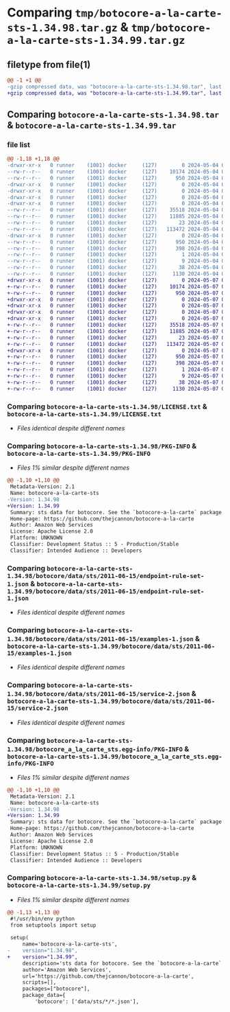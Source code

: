# Comparing `tmp/botocore-a-la-carte-sts-1.34.98.tar.gz` & `tmp/botocore-a-la-carte-sts-1.34.99.tar.gz`

## filetype from file(1)

```diff
@@ -1 +1 @@
-gzip compressed data, was "botocore-a-la-carte-sts-1.34.98.tar", last modified: Sat May  4 01:01:44 2024, max compression
+gzip compressed data, was "botocore-a-la-carte-sts-1.34.99.tar", last modified: Tue May  7 01:02:47 2024, max compression
```

## Comparing `botocore-a-la-carte-sts-1.34.98.tar` & `botocore-a-la-carte-sts-1.34.99.tar`

### file list

```diff
@@ -1,18 +1,18 @@
-drwxr-xr-x   0 runner    (1001) docker     (127)        0 2024-05-04 01:01:44.966300 botocore-a-la-carte-sts-1.34.98/
--rw-r--r--   0 runner    (1001) docker     (127)    10174 2024-05-04 01:01:44.000000 botocore-a-la-carte-sts-1.34.98/LICENSE.txt
--rw-r--r--   0 runner    (1001) docker     (127)      950 2024-05-04 01:01:44.966300 botocore-a-la-carte-sts-1.34.98/PKG-INFO
-drwxr-xr-x   0 runner    (1001) docker     (127)        0 2024-05-04 01:01:44.966300 botocore-a-la-carte-sts-1.34.98/botocore/
-drwxr-xr-x   0 runner    (1001) docker     (127)        0 2024-05-04 01:01:44.966300 botocore-a-la-carte-sts-1.34.98/botocore/data/
-drwxr-xr-x   0 runner    (1001) docker     (127)        0 2024-05-04 01:01:44.966300 botocore-a-la-carte-sts-1.34.98/botocore/data/sts/
-drwxr-xr-x   0 runner    (1001) docker     (127)        0 2024-05-04 01:01:44.966300 botocore-a-la-carte-sts-1.34.98/botocore/data/sts/2011-06-15/
--rw-r--r--   0 runner    (1001) docker     (127)    35518 2024-05-04 01:01:11.000000 botocore-a-la-carte-sts-1.34.98/botocore/data/sts/2011-06-15/endpoint-rule-set-1.json
--rw-r--r--   0 runner    (1001) docker     (127)    11885 2024-05-04 01:01:11.000000 botocore-a-la-carte-sts-1.34.98/botocore/data/sts/2011-06-15/examples-1.json
--rw-r--r--   0 runner    (1001) docker     (127)       23 2024-05-04 01:01:11.000000 botocore-a-la-carte-sts-1.34.98/botocore/data/sts/2011-06-15/paginators-1.json
--rw-r--r--   0 runner    (1001) docker     (127)   113472 2024-05-04 01:01:11.000000 botocore-a-la-carte-sts-1.34.98/botocore/data/sts/2011-06-15/service-2.json
-drwxr-xr-x   0 runner    (1001) docker     (127)        0 2024-05-04 01:01:44.966300 botocore-a-la-carte-sts-1.34.98/botocore_a_la_carte_sts.egg-info/
--rw-r--r--   0 runner    (1001) docker     (127)      950 2024-05-04 01:01:44.000000 botocore-a-la-carte-sts-1.34.98/botocore_a_la_carte_sts.egg-info/PKG-INFO
--rw-r--r--   0 runner    (1001) docker     (127)      398 2024-05-04 01:01:44.000000 botocore-a-la-carte-sts-1.34.98/botocore_a_la_carte_sts.egg-info/SOURCES.txt
--rw-r--r--   0 runner    (1001) docker     (127)        1 2024-05-04 01:01:44.000000 botocore-a-la-carte-sts-1.34.98/botocore_a_la_carte_sts.egg-info/dependency_links.txt
--rw-r--r--   0 runner    (1001) docker     (127)        9 2024-05-04 01:01:44.000000 botocore-a-la-carte-sts-1.34.98/botocore_a_la_carte_sts.egg-info/top_level.txt
--rw-r--r--   0 runner    (1001) docker     (127)       38 2024-05-04 01:01:44.966300 botocore-a-la-carte-sts-1.34.98/setup.cfg
--rw-r--r--   0 runner    (1001) docker     (127)     1130 2024-05-04 01:01:44.000000 botocore-a-la-carte-sts-1.34.98/setup.py
+drwxr-xr-x   0 runner    (1001) docker     (127)        0 2024-05-07 01:02:47.040090 botocore-a-la-carte-sts-1.34.99/
+-rw-r--r--   0 runner    (1001) docker     (127)    10174 2024-05-07 01:02:46.000000 botocore-a-la-carte-sts-1.34.99/LICENSE.txt
+-rw-r--r--   0 runner    (1001) docker     (127)      950 2024-05-07 01:02:47.040090 botocore-a-la-carte-sts-1.34.99/PKG-INFO
+drwxr-xr-x   0 runner    (1001) docker     (127)        0 2024-05-07 01:02:47.036090 botocore-a-la-carte-sts-1.34.99/botocore/
+drwxr-xr-x   0 runner    (1001) docker     (127)        0 2024-05-07 01:02:47.036090 botocore-a-la-carte-sts-1.34.99/botocore/data/
+drwxr-xr-x   0 runner    (1001) docker     (127)        0 2024-05-07 01:02:47.036090 botocore-a-la-carte-sts-1.34.99/botocore/data/sts/
+drwxr-xr-x   0 runner    (1001) docker     (127)        0 2024-05-07 01:02:47.036090 botocore-a-la-carte-sts-1.34.99/botocore/data/sts/2011-06-15/
+-rw-r--r--   0 runner    (1001) docker     (127)    35518 2024-05-07 01:02:11.000000 botocore-a-la-carte-sts-1.34.99/botocore/data/sts/2011-06-15/endpoint-rule-set-1.json
+-rw-r--r--   0 runner    (1001) docker     (127)    11885 2024-05-07 01:02:11.000000 botocore-a-la-carte-sts-1.34.99/botocore/data/sts/2011-06-15/examples-1.json
+-rw-r--r--   0 runner    (1001) docker     (127)       23 2024-05-07 01:02:11.000000 botocore-a-la-carte-sts-1.34.99/botocore/data/sts/2011-06-15/paginators-1.json
+-rw-r--r--   0 runner    (1001) docker     (127)   113472 2024-05-07 01:02:11.000000 botocore-a-la-carte-sts-1.34.99/botocore/data/sts/2011-06-15/service-2.json
+drwxr-xr-x   0 runner    (1001) docker     (127)        0 2024-05-07 01:02:47.036090 botocore-a-la-carte-sts-1.34.99/botocore_a_la_carte_sts.egg-info/
+-rw-r--r--   0 runner    (1001) docker     (127)      950 2024-05-07 01:02:46.000000 botocore-a-la-carte-sts-1.34.99/botocore_a_la_carte_sts.egg-info/PKG-INFO
+-rw-r--r--   0 runner    (1001) docker     (127)      398 2024-05-07 01:02:47.000000 botocore-a-la-carte-sts-1.34.99/botocore_a_la_carte_sts.egg-info/SOURCES.txt
+-rw-r--r--   0 runner    (1001) docker     (127)        1 2024-05-07 01:02:46.000000 botocore-a-la-carte-sts-1.34.99/botocore_a_la_carte_sts.egg-info/dependency_links.txt
+-rw-r--r--   0 runner    (1001) docker     (127)        9 2024-05-07 01:02:46.000000 botocore-a-la-carte-sts-1.34.99/botocore_a_la_carte_sts.egg-info/top_level.txt
+-rw-r--r--   0 runner    (1001) docker     (127)       38 2024-05-07 01:02:47.040090 botocore-a-la-carte-sts-1.34.99/setup.cfg
+-rw-r--r--   0 runner    (1001) docker     (127)     1130 2024-05-07 01:02:46.000000 botocore-a-la-carte-sts-1.34.99/setup.py
```

### Comparing `botocore-a-la-carte-sts-1.34.98/LICENSE.txt` & `botocore-a-la-carte-sts-1.34.99/LICENSE.txt`

 * *Files identical despite different names*

### Comparing `botocore-a-la-carte-sts-1.34.98/PKG-INFO` & `botocore-a-la-carte-sts-1.34.99/PKG-INFO`

 * *Files 1% similar despite different names*

```diff
@@ -1,10 +1,10 @@
 Metadata-Version: 2.1
 Name: botocore-a-la-carte-sts
-Version: 1.34.98
+Version: 1.34.99
 Summary: sts data for botocore. See the `botocore-a-la-carte` package for more info.
 Home-page: https://github.com/thejcannon/botocore-a-la-carte
 Author: Amazon Web Services
 License: Apache License 2.0
 Platform: UNKNOWN
 Classifier: Development Status :: 5 - Production/Stable
 Classifier: Intended Audience :: Developers
```

### Comparing `botocore-a-la-carte-sts-1.34.98/botocore/data/sts/2011-06-15/endpoint-rule-set-1.json` & `botocore-a-la-carte-sts-1.34.99/botocore/data/sts/2011-06-15/endpoint-rule-set-1.json`

 * *Files identical despite different names*

### Comparing `botocore-a-la-carte-sts-1.34.98/botocore/data/sts/2011-06-15/examples-1.json` & `botocore-a-la-carte-sts-1.34.99/botocore/data/sts/2011-06-15/examples-1.json`

 * *Files identical despite different names*

### Comparing `botocore-a-la-carte-sts-1.34.98/botocore/data/sts/2011-06-15/service-2.json` & `botocore-a-la-carte-sts-1.34.99/botocore/data/sts/2011-06-15/service-2.json`

 * *Files identical despite different names*

### Comparing `botocore-a-la-carte-sts-1.34.98/botocore_a_la_carte_sts.egg-info/PKG-INFO` & `botocore-a-la-carte-sts-1.34.99/botocore_a_la_carte_sts.egg-info/PKG-INFO`

 * *Files 1% similar despite different names*

```diff
@@ -1,10 +1,10 @@
 Metadata-Version: 2.1
 Name: botocore-a-la-carte-sts
-Version: 1.34.98
+Version: 1.34.99
 Summary: sts data for botocore. See the `botocore-a-la-carte` package for more info.
 Home-page: https://github.com/thejcannon/botocore-a-la-carte
 Author: Amazon Web Services
 License: Apache License 2.0
 Platform: UNKNOWN
 Classifier: Development Status :: 5 - Production/Stable
 Classifier: Intended Audience :: Developers
```

### Comparing `botocore-a-la-carte-sts-1.34.98/setup.py` & `botocore-a-la-carte-sts-1.34.99/setup.py`

 * *Files 1% similar despite different names*

```diff
@@ -1,13 +1,13 @@
 #!/usr/bin/env python
 from setuptools import setup
 
 setup(
     name='botocore-a-la-carte-sts',
-    version="1.34.98",
+    version="1.34.99",
     description='sts data for botocore. See the `botocore-a-la-carte` package for more info.',
     author='Amazon Web Services',
     url='https://github.com/thejcannon/botocore-a-la-carte',
     scripts=[],
     packages=["botocore"],
     package_data={
         'botocore': ['data/sts/*/*.json'],
```

